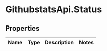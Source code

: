 # GithubstatsApi.Status

## Properties
Name | Type | Description | Notes
------------ | ------------- | ------------- | -------------


